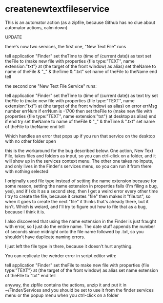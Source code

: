 # createnewtextfileservice
This is an automator action (as a zipfile, because Github has no clue about automator actions, calm down)

UPDATE

there's now two services, the first one, "New Text File" runs

tell application "Finder"
	set theTime to (time of (current date)) as text
	set theFile to (make new file with properties {file type:"TEXT", name extension:"txt"} at (the target of the front window) as alias)
	set theName to name of theFile & "_" & theTime & ".txt"
	set name of theFile to theName
end tell

the second one "New Text File Service" runs:

tell application "Finder"
	set theTime to (time of (current date)) as text
	try
		set theFile to (make new file with properties {file type:"TEXT", name extension:"txt"} at (the target of the front window) as alias)
	on error errMsg number errNum
		if errNum is -1700 then
			set theFile to (make new file with properties {file type:"TEXT", name extension:"txt"} at desktop as alias)
		end if
	end try
	set theName to name of theFile & "_" & theTime & ".txt"
	set name of theFile to theName
end tell

Which handles an error that pops up if you run that service on the desktop with no other folder open

this is the workaround for the bug described below. One action, New Text File, takes files and folders as input, so you can ctrl-click on a folder, and it will show up in the services context menu. The other one takes no inputs, and only lives in the Finder's services menu, so you can run it from there with nothing selected

I originally used file type instead of setting the name extension because for some reason, setting the name extension in properties fails (I'm filing a bug, yes), and if I do it as a second step, then I get a weird error every other time I try to create the file, because it creates "file" then makes it "file.txt", so when it goes to create the next "file" it thinks that's already there, but it isn't. Which is weiard, and I'll try to figure out how to file that as a bug, because I think it is.

I also discovered that using the name extension in the Finder is just fraught with error, so I just do the entire name. The date stuff appends the number of seconds since midnight onto the file name followed by .txt, so you shouldn't have duplicate naming errors.

I just left the file type in there, because it doesn't hurt anything.

You can replicate the weirder error in script editor with:

tell application "Finder"
set theFile to make new file with properties {file type:"TEXT"} at (the target of the front window) as alias
set name extension of theFIle to "txt"
end tell

anyway, the zipfile contains the actions, unzip it and put it in ~/Finder/Services and you should be set to use it from the finder services menu or the popup menu when you ctrl-click on a folder
